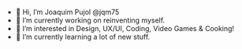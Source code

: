 - 👋 Hi, I’m Joaquim Pujol @jqm75
- 🔭 I’m currently working on reinventing myself.
- 👀 I’m interested in Design, UX/UI, Coding, Video Games & Cooking!
- 🌱 I’m currently learning a lot of new stuff.

<!--
**jqm75/jqm75** is a ✨ _special_ ✨ repository because its `README.md` (this file) appears on your GitHub profile.

Here are some ideas to get you started:

- 🔭 I’m currently working on ...
- 🌱 I’m currently learning ...
- 👯 I’m looking to collaborate on ...
- 🤔 I’m looking for help with ...
- 💬 Ask me about ...
- 📫 How to reach me: ...
- 😄 Pronouns: ...
- ⚡ Fun fact: ...
-->
